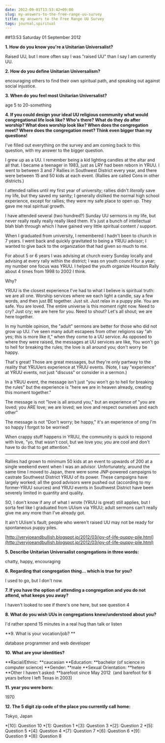 ```yaml
---
date: 2012-09-01T13:53:42+09:00
slug: my-answers-to-the-free-range-uu-survey
title: my answers to the Free Range UU Survey
tags: journal,spiritual
---
```


##13:53 Saturday 01 September 2012

**1. How do you know you're a Unitarian Universalist?**

Raised UU, but I more often say I was "raised UU" than I say I am currently UU.

**2. How do you define Unitarian Universalism?**

encouraging others to find their own spiritual path, and speaking out against social injustice.

**3. When do you feel most Unitarian Universalist?**

age 5 to 20-something

**4. If you could design your ideal UU religious community what would congregational life look like? Who's there? What do they do after worship? What does worship look like? When does the congregation meet? Where does the congregation meet? Think even bigger than my questions!**

I've filled out everything on the survey and am coming back to this question, with my answer to the bigger question.

I grew up as a UU. I remember being a kid lighting candles at the altar and all that. I became a teenager in 1983, just as LRY had been reborn in YRUU. I went to between 3 and 7 Rallies in Southwest District every year, and there were between 15 and 50 kids at each event. (Rallies are called Cons in other districts.)

I attended rallies until my first year of university; rallies didn't *literally* save my life, but they saved my sanity; I generally disliked the normal high school experience, except for rallies; they were my safe place to open up. They gave me real spiritual growth.

I have attended several (two hundred?) Sunday UU sermons in my life, but never really really really really liked them. It's just a bunch of intellectual blah blah through which I have gained very little spiritual content / support.

When I graduated from university, I remembered I hadn't been to church in 7 years. I went back and quickly gravitated to being a YRUU advisor; I wanted to give back to the organization that had given so much to me.

For about 5 or 6 years I was advising at church every Sunday locally and advising at every rally within the district; I was on youth council for a year; my number one focus was YRUU. I helped the youth organize Houston Rally about 4 times from 1998 to 2002 I think.

Why?

YRUU is the closest experience I've had to what I believe is spiritual truth: we are all one. Worship services where we each light a candle, say a few words, and then just BE together. Just sit. Just relax in a puppy pile. You are safe. You are loved. The entire universe is this moment right now. Need to cry? Just cry; we are here for you. Need to shout? Let's all shout; we are here together.

In my humble opinion, the "adult" sermons are better for those who did not grow up UU. I've seen many adult escapees from other religions say "ah yes; this is more like it," when they come to a UU service. As opposed to where they were raised, the messages at UU services are like, You won't go to hell for breaking the rules; the love is all around you; don't worry be happy.

That's great! Those are great messages, but they're only partway to the reality that YRUUers experience at YRUU events. (Note, I say "experience" at YRUU events, not just "discuss" or consider in a sermon.)

In a YRUU event, the message isn't just "you won't go to hell for breaking the rules" but the experience is "here we are in heaven already, creating this moment together."

The message is not "love is all around you," but an experience of "you are loved; you ARE love; we are loved; we love and respect ourselves and each other"

The message is not "Don't worry; be happy," it's an experience of omg I'm so happy I forgot to be worried!

When crappy stuff happens in YRUU, the community is quick to respond with love, "yo, that wasn't cool, but we love you; *you* are cool and don't have to do that to get attention."

- - - -

Rallies had grown to minimum 50 kids at an event to upwards of 200 at a single weekend event when I was an advisor. Unfortunately, around the same time I moved to Japan, there were some JNP-powered campaigns to castrate Southwest District YRUU of its power. These campaigns have largely worked; all the good advisors were pushed out (according to my former-YRUU sources) and YRUU events in Southwest District have been severely limited in quantity and quality.

SO, I don't know if any of what I wrote (YRUU is great) still applies, but I sorta feel like I graduated from UUism via YRUU; adult sermons can't really give me any more than I've already got.

It ain't UUism's fault; people who weren't raised UU may not be ready for spontaneous puppy piles.

[http://veryjoeandbullish.blogspot.jp/2012/03/joy-of-life-puppy-pile.html](http://veryjoeandbullish.blogspot.jp/2012/03/joy-of-life-puppy-pile.html)

**5. Describe Unitarian Universalist congregations in three words:**

chatty, happy, encouraging

**6. Regarding that congregation thing... which is true for you?**

I used to go, but I don't now.

**7. If you have the option of attending a congregation and you do not attend, what keeps you away?**

I haven't looked to see if there's one here, but see question 4

**8. What do you wish UUs in congregations knew/understood about you?**

I'd rather spend 15 minutes in a real hug than talk or listen

**9. What is your vocation/job? **

database programmer and web developer

**10. What are your identities?**

**Racial/Ethnic: **caucasian
**Education: **bachelor (of science in computer science)
**Gender: **male
**Sexual Orientation: **hetero
**Other I haven't asked: **barefoot since May 2012  (and barefoot for 8 years before I left Texas in 2003)

**11. year you were born:**

1970

**12. The 5 digit zip code of the place you currently call home:**

Tokyo, Japan




  *[10]: Question 10
  *[1]: Question 1
  *[3]: Question 3
  *[2]: Question 2
  *[5]: Question 5
  *[4]: Question 4
  *[7]: Question 7
  *[6]: Question 6
  *[9]: Question 9
  *[8]: Question 8
